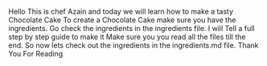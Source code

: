 Hello
This is chef Azain and today we will learn how to make a tasty Chocolate Cake
To create a Chocolate Cake make sure you have the ingredients.
Go check the ingredients in the ingredients file.
I will Tell a full step by step guide to make it
Make sure you you read all the files till the end.
So now lets check out the ingredients in the ingredients.md file.
Thank You For Reading